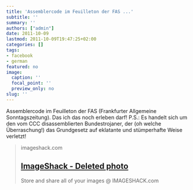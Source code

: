 ```yaml
---
title: 'Assemblercode im Feuilleton der FAS ...'
subtitle: ''
summary: ''
authors: ["admin"]
date: 2011-10-09
lastmod: 2011-10-09T19:47:25+02:00
categories: []
tags:
- facebook
- german
featured: no
image:
  caption: ''
  focal_point: ''
  preview_only: no
slug: ''
---
```

Assemblercode im Feuilleton der FAS (Frankfurter Allgemeine Sonntagszeitung). Das ich das noch erleben darf! P.S.: Es handelt sich um den vom CCC disassemblierten Bundestrojaner, der (oh welche Überraschung!) das Grundgesetz auf eklatante und stümperhafte Weise verletzt! 
> imageshack.com
> ## [ImageShack - Deleted photo](http://imageshack.us/photo/my-images/811/1002229j.jpg/)
>
>Store and share all of your images @ IMAGESHACK.com


